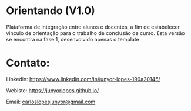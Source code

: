# Orientando (V1.0)
Plataforma de integração entre alunos e docentes, a fim de estabelecer vinculo de orientação para o trabalho de conclusão de curso.
Esta versão se encontra na fase 1, desenvolvido apenas o template

# Contato:

Linkedin: https://www.linkedin.com/in/junyor-lopes-190a20145/

Webiste: https://junyorlopes.github.io/

Email: carloslopesjunyor@gmail.com
